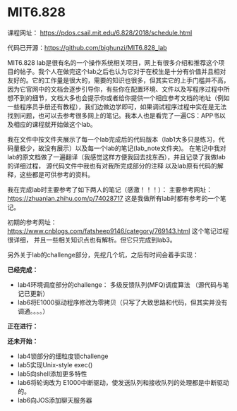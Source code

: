 # MIT6.828

课程网址： https://pdos.csail.mit.edu/6.828/2018/schedule.html

代码已开源：https://github.com/bighunzi/MIT6.828_lab

MIT6.828 lab是很有名的一个操作系统相关项目，网上有很多介绍和推荐这个项目的帖子。我个人在做完这个lab之后也认为它对于在校生是十分有价值并且相对友好的。它的工作量是很大的，需要的知识也很多，但其实它的上手门槛并不高，因为它官网中的文档会逐步引导你，有些你在配置环境、文件以及写程序过程中所想不到的细节，文档大多也会提示你或者给你提供一个相应参考文档的地址（例如一些程序员手册还有教程），我们边做边学即可，如果调试程序过程中实在是无法找到问题，也可以去参考很多网上的笔记。我本人也是看完了一遍CS：APP书以及相应的课程就开始做这个lab。

我在文件中按文件夹展示了每一个lab完成后的代码版本（lab1大多只是练习，代码量极少，故没有展示）以及每一个lab的笔记(lab_note文件夹)。 在笔记中我对lab的原文档做了一遍翻译（我感觉这样方便我回去找东西），并且记录了我做lab的详细过程， 源代码文件中我也有对我所完成部分的注释 以及lab原有代码的解释，这些都是可供参考的资料。

我在完成lab时主要参考了如下两人的笔记（感激！！！）：
主要参考网址：https://zhuanlan.zhihu.com/p/74028717 这是我做所有lab时都有参考的一个笔记。 

初期的参考网址： https://www.cnblogs.com/fatsheep9146/category/769143.html  这个笔记过程很详细， 并且一些相关知识点也有解析。但它只完成到lab3。

另外关于lab的challenge部分，先挖几个坑，之后有时间会着手实现：

**已经完成：**
* lab4环境调度部分的challenge： 多级反馈队列(MFQ)调度算法 （源代码与笔记已更新）
* lab6将E1000驱动程序修改为零拷贝（只写了大致思路和代码，但其实并没有调通。。。。）

**正在进行：**

**还未开始：**
* lab4锁部分的细粒度锁challenge
* lab5实现Unix-style exec()
* lab5向shell添加更多特性
* lab6将轮询改为 E1000中断驱动，使发送队列和接收队列的处理都是中断驱动的。
* lab6向JOS添加聊天服务器
